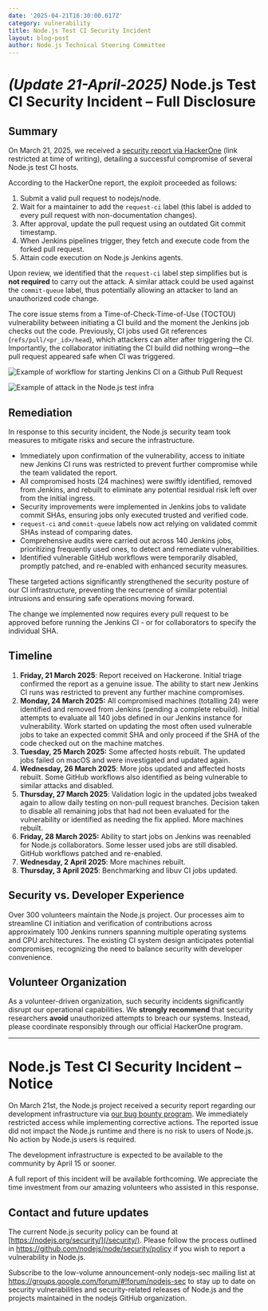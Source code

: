 ```yaml
---
date: '2025-04-21T16:30:00.617Z'
category: vulnerability
title: Node.js Test CI Security Incident
layout: blog-post
author: Node.js Technical Steering Committee
---
```


# _(Update 21-April-2025)_ Node.js Test CI Security Incident – Full Disclosure

## Summary

On March 21, 2025, we received a [security report via HackerOne](https://hackerone.com/reports/3050534) (link restricted at time of writing), detailing a successful compromise of several Node.js test CI hosts.

According to the HackerOne report, the exploit proceeded as follows:

1. Submit a valid pull request to nodejs/node.
2. Wait for a maintainer to add the `request-ci` label (this label is added to every pull request with non-documentation changes).
3. After approval, update the pull request using an outdated Git commit timestamp.
4. When Jenkins pipelines trigger, they fetch and execute code from the forked pull request.
5. Attain code execution on Node.js Jenkins agents.

Upon review, we identified that the `request-ci` label step simplifies but is **not required** to carry out the attack. A similar attack could be used against the `commit-queue` label, thus potentially allowing an attacker to land an unauthorized code change.

The core issue stems from a Time-of-Check-Time-of-Use (TOCTOU) vulnerability between initiating a CI build and the moment the Jenkins job checks out the code. Previously, CI jobs used Git references (`refs/pull/<pr_id>/head`), which attackers can alter after triggering the CI. Importantly, the collaborator initiating the CI build did nothing wrong—the pull request appeared safe when CI was triggered.

![Example of workflow for starting Jenkins CI on a Github Pull Request][example_test_infra]

![Example of attack in the Node.js test infra][example_attack_test_Infra]

## Remediation

In response to this security incident, the Node.js security team took measures to mitigate risks and secure the infrastructure.

- Immediately upon confirmation of the vulnerability, access to initiate new Jenkins CI runs was restricted to prevent further compromise while the team validated the report.
- All compromised hosts (24 machines) were swiftly identified, removed from Jenkins, and rebuilt to eliminate any potential residual risk left over from the initial ingress.
- Security improvements were implemented in Jenkins jobs to validate commit SHAs, ensuring jobs only executed trusted and verified code.
- `request-ci` and `commit-queue` labels now act relying on validated commit SHAs instead of comparing dates.
- Comprehensive audits were carried out across 140 Jenkins jobs, prioritizing frequently used ones, to detect and remediate vulnerabilities.
- Identified vulnerable GitHub workflows were temporarily disabled, promptly patched, and re-enabled with enhanced security measures.

These targeted actions significantly strengthened the security posture of our CI infrastructure, preventing the recurrence of similar potential
intrusions and ensuring safe operations moving forward.

The change we implemented now requires every pull request to be approved before running the Jenkins CI - or for collaborators to specify the individual SHA.

## Timeline

1. **Friday, 21 March 2025**: Report received on Hackerone. Initial triage confirmed the report as a genuine issue. The ability to start new Jenkins CI runs was restricted to prevent any further machine compromises.
2. **Monday, 24 March 2025:** All compromised machines (totalling 24\) were identified and removed from Jenkins (pending a complete rebuild). Initial attempts to evaluate all 140 jobs defined in our Jenkins instance for vulnerability. Work started on updating the most often used vulnerable jobs to take an expected commit SHA and only proceed if the SHA of the code checked out on the machine matches.
3. **Tuesday, 25 March 2025:** Some affected hosts rebuilt. The updated jobs failed on macOS and were investigated and updated again.
4. **Wednesday, 26 March 2025**: More jobs updated and affected hosts rebuilt. Some GitHub workflows also identified as being vulnerable to similar attacks and disabled.
5. **Thursday, 27 March 2025**: Validation logic in the updated jobs tweaked again to allow daily testing on non-pull request branches. Decision taken to disable all remaining jobs that had not been evaluated for the vulnerability or identified as needing the fix applied. More machines rebuilt.
6. **Friday, 28 March 2025:** Ability to start jobs on Jenkins was reenabled for Node.js collaborators. Some lesser used jobs are still disabled. GitHub workflows patched and re-enabled.
7. **Wednesday, 2 April 2025**: More machines rebuilt.
8. **Thursday, 3 April 2025**: Benchmarking and libuv CI jobs updated.

## Security vs. Developer Experience

Over 300 volunteers maintain the Node.js project. Our processes aim to streamline CI initiation and verification of contributions across approximately 100 Jenkins runners spanning multiple operating systems and CPU architectures.
The existing CI system design anticipates potential compromises, recognizing the need to balance security with developer convenience.

## Volunteer Organization

As a volunteer-driven organization, such security incidents significantly disrupt our operational capabilities. We **strongly recommend** that security researchers **avoid** unauthorized attempts to breach our systems. Instead, please coordinate responsibly through our official HackerOne program.

---

# Node.js Test CI Security Incident – Notice

On March 21st, the Node.js project received a security report regarding our development infrastructure via [our bug bounty program](https://hackerone.com/nodejs). We immediately restricted access while implementing corrective actions.
The reported issue did not impact the Node.js runtime and there is no risk to users of Node.js. No action by Node.js users is required.

The development infrastructure is expected to be available to the community by April 15 or sooner.

A full report of this incident will be available forthcoming. We appreciate the time investment from our amazing volunteers who assisted in this response.

## Contact and future updates

The current Node.js security policy can be found at [https://nodejs.org/security/](/security/). Please follow the process outlined in <https://github.com/nodejs/node/security/policy> if you wish to report a vulnerability in Node.js.

Subscribe to the low-volume announcement-only nodejs-sec mailing list at <https://groups.google.com/forum/#!forum/nodejs-sec> to stay up to date on security vulnerabilities and security-related releases of Node.js and the projects maintained in the nodejs GitHub organization.

[example_test_infra]: /static/images/blog/vulnerability/example_test_infra.svg
[example_attack_test_Infra]: /static/images/blog/vulnerability/example_attack_test_infra.svg
